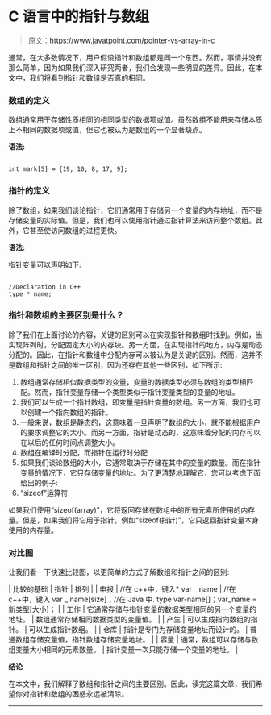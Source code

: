 # C 语言中的指针与数组

> 原文：<https://www.javatpoint.com/pointer-vs-array-in-c>

通常，在大多数情况下，用户假设指针和数组都是同一个东西。然而，事情并没有那么简单，因为如果我们深入研究两者，我们会发现一些明显的差异。因此，在本文中，我们将看到指针和数组是否真的相同。

### 数组的定义

数组通常用于存储性质相同的相同类型的数据项或值。虽然数组不能用来存储本质上不相同的数据项或值，但它也被认为是数组的一个显著缺点。

**语法:**

```

int mark[5] = {19, 10, 8, 17, 9};

```

### 指针的定义

除了数组，如果我们谈论指针，它们通常用于存储另一个变量的内存地址，而不是存储变量的实际值。但是，我们也可以使用指针通过指针算法来访问整个数组。此外，它甚至使访问数组的过程更快。

**语法:**

指针变量可以声明如下:

```

//Declaration in C++
type * name;

```

### 指针和数组的主要区别是什么？

除了我们在上面讨论的内容，关键的区别可以在实现指针和数组时找到。例如，当实现阵列时，分配固定大小的内存块。另一方面，在实现指针的地方，内存是动态分配的。因此，在指针和数组中分配内存可以被认为是关键的区别。然而，这并不是数组和指针之间的唯一区别，因为还存在其他一些区别，如下所示:

1.  数组通常存储相似数据类型的变量，变量的数据类型必须与数组的类型相匹配。然而，指针变量存储一个类型类似于指针变量类型的变量的地址。
2.  我们可以生成一个指针数组，即变量是指针变量的数组。另一方面，我们也可以创建一个指向数组的指针。
3.  一般来说，数组是静态的，这意味着一旦声明了数组的大小，就不能根据用户的要求调整它的大小。而另一方面，指针是动态的，这意味着分配的内存可以在以后的任何时间点调整大小。
4.  数组在编译时分配，而指针在运行时分配
5.  如果我们谈论数组的大小，它通常取决于存储在其中的变量的数量。而在指针变量的情况下，它只存储变量的地址。为了更清楚地理解它，您可以考虑下面给出的例子:
6.  “sizeof”运算符

如果我们使用“sizeof(array)”，它将返回存储在数组中的所有元素所使用的内存量。但是，如果我们将它用于指针，例如“sizeof(指针)”，它只返回指针变量本身使用的内存量。

### 对比图

让我们看一下快速比较图，以更简单的方式了解数组和指针之间的区别:

| 比较的基础 | 指针 | 排列 |
| 申报 | //在 c++中，键入* var _ name | //在 c++中，键入 var _ name[size]；//在 Java 中. type var-name[]；var_name =新类型[大小]； |
| 工作 | 它通常存储与指针变量的数据类型相同的另一个变量的地址。 | 数组通常存储相同数据类型的变量值。 |
| 产生 | 可以生成指向数组的指针。 | 可以生成指针数组。 |
| 仓库 | 指针是专门为存储变量地址而设计的。 | 普通数组存储变量值，指针数组存储变量地址。 |
| 容量 | 通常，数组可以存储与数组变量大小相同的元素数量。 | 指针变量一次只能存储一个变量的地址。 |

**结论**

在本文中，我们解释了数组和指针之间的主要区别。因此，读完这篇文章，我们希望你对指针和数组的困惑永远被清除。

* * *